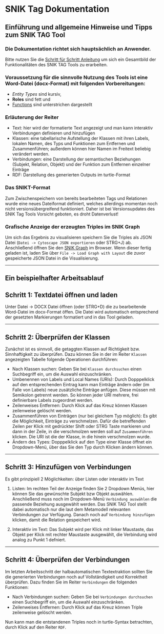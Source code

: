 # SNIK Tag Dokumentation

## Einführung und allgemeine Hinweise und Tipps zum SNIK TAG Tool

### Die Dokumentation richtet sich hauptsächlich an Anwender.

Bitte nutzen Sie die [Schritt für Schritt Anleitung](#Dokumentation/process/StepByStep) um sich ein Gesamtbild der Funktionalitäten des SNIK TAG Tools zu erarbeiten.

### Voraussetzung für die sinnvolle Nutzung des Tools ist eine Word-Datei (docx-Format) mit folgenden Vorbereitungen:
* *Entity Types* sind kursiv,
* **Roles** sind fett und
* <u>Functions</u> sind unterstrichen dargestellt

### Erläuterung der Reiter
* Text: hier wird der formatierte Text angezeigt und man kann interaktiv Verbindungen definieren und hinzufügen
* Klassen: eine tabellarische Aufstellung der Klassen mit ihren Labels, lokalen Namen, des Typs und Funktionen zum Entfernen und Zusammenführen; außerdem können hier Namen im Freitext beliebig verändert werden.
* Verbindungen: eine Darstellung der semantischen Beziehungen (Subjekt, Relation, Objekt) und der Funktion zum Entfernen einzelner Einträge
* RDF: Darstellung des generierten Outputs im turtle-Format

### Das SNIKT-Format
Zum Zwischenspeichern von bereits bearbeiteten Tags und Relationen wurde eine neues Dateiformat definiert, welches allerdings momentan noch nicht versionsübergreifend funktioniert.
Daher ist bei Versionsupdates des SNIK Tag Tools Vorsicht geboten, es droht Datenverlust!

### Grafische Anzeige der erzeugten Triples im SNIK Graph
Um sich das Ergebnis zu visualisieren speichern Sie die Triples als JSON Datei (`Datei -> Cytoscape JSON exportieren` oder STRG+J) ab.
Anschließend öffnen Sie den [SNIK Graph](http://www.snik.eu/graph/) im Browser. Wenn dieser fertig geladen ist, laden Sie über `File -> Load Graph with Layout` die zuvor gespeicherte JSON Datei in die Visualisierung.

---
## Ein beispielhafter Arbeitsablauf

## Schritt 1: Textdatei öffnen und laden
Unter Datei -> DOCX Datei öffnen (oder STRG+D) die zu bearbeitende Word-Datei im docx-Format öffen.
Die Datei wird automatisch entsprechend der gesetzten Markierungen formatiert und in das Tool geladen.

---
## Schritt 2: Überprüfen der Klassen
Zunächst ist es sinnvoll, die getaggten Klassen auf Richtigkeit bzw. Sinnhaftigkeit zu überprüfen.
Dazu können Sie in der im Reiter `Klassen` angezeigten Tabelle folgende Operationen durchführen:
* Nach Klassen suchen:
Geben Sie bei `Klassen durchsuchen` einen Suchbegriff ein, um die Auswahl einzuschränken.
* Umbenennen von Labels und Local Names (URIs):
Durch Dopppelklick auf den entsprechenden Eintrag kann man Einträge ändern oder (im Falle von Labels) neue zusätzliche Einträge anfügen. Diese müssen mit Semikolon getrennt werden. So können jeder URI mehrere, frei definierbare Labels zugeordnet werden.
* Zeilenweises Entfernen:
Durch Klick auf das Kreuz können Klassen zeilenweise gelöscht werden.
* Zusammenführen von Einträgen (nur bei gleichem Typ möglich):
Es gibt die Möglichkeit, Einträge zu verschmelzen. Dafür die betreffenden Zeilen per Klick mit gedrückter Shift oder STRG Taste markieren und dann in der Zeile, in die verschmolzen werden soll auf `Zusammenführen` klicken. Die URI ist die der Klasse, in die hinein verschmolzen wurde.
* Ändern des Types:
Dopppelklick auf den Type einer Klasse öffnet ein Dropdown-Menü, über das Sie den Typ durch Klicken ändern können.

---
## Schritt 3: Hinzufügen von Verbindungen
Es gibt prinzipiell 2 Möglichkeiten: über Listen oder interaktiv im Text

1. Listen:
Im rechten Teil der Anzeige finden Sie 2 Dropdown Menüs, hier können Sie das gewünschte Subjekt bzw Objekt auswählen.
Anschließend muss noch im Dropdown-Menü `Verbindung auswählen` die passende Beziehung ausgewählt werden. Das SNIK TAG Tool stellt dabei automatisch nur die laut dem Metamodell relevanten Verbindungen zur Verfügung.
Danach noch auf `Verbindung hinzufügen` klicken, damit die Relation gespeichert wird.

2. Interaktiv im Text:
Das Subjekt wird per Klick mit linker Maustaste, das Objekt per Klick mit rechter Maustaste ausgewählt, die Verbindung wird analog zu Punkt 1 defniert.

---
## Schritt 4: Überprüfen der Verbindungen
Im letzten Arbeitsschritt der halbautomatischen Textextraktion sollten Sie die generierten Verbindungen noch auf Vollständigkeit und Korrektheit überprüfen.
Dazu finden Sie im Reiter `Verbindungen` die folgenden Funktionen:
* Nach Verbindungen suchen:
Geben Sie bei `Verbindungen durchsuchen` einen Suchbegriff ein, um die Auswahl einzuschränken.
* Zeilenweises Entfernen:
Durch Klick auf das Kreuz können Triple zeilenweise gelöscht werden.

Nun kann man die entstandenen Triples noch in turtle-Syntax betrachten, durch Klick auf den Reiter `RDF`.
 
